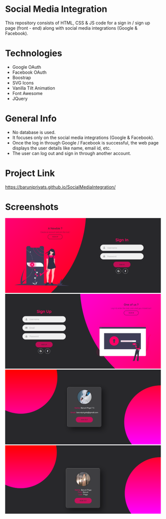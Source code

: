# Social Media Integration
This repository consists of HTML, CSS & JS code for a sign in / sign up page (front - end) along with social media integrations (Google & Facebook).

# Technologies
* Google OAuth
* Facebook OAuth
* Boostrap
* SVG Icons
* Vanilla Tilt Animation
* Font Awesome
* JQuery

# General Info
* No database is used.
* It focuses only on the social media integrations (Google & Facebook).
* Once the log in through Google / Facebook is successful, the web page displays the user details like name, email id, etc.
* The user can log out and sign in through another account.

# Project Link
https://barunipriyats.github.io/SocialMediaIntegration/

# Screenshots
![Here is a screenshot of what it looks like](img/screenshot1.png)
![Here is a screenshot of what it looks like](img/screenshot2.png)
![Here is a screenshot of what it looks like](img/screenshot3.png)
![Here is a screenshot of what it looks like](img/screenshot4.png)
